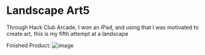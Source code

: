 # Landscape Art5
Through Hack Club Arcade, I won an IPad, and using that I was motivated to create art, this is my fifth attempt at a landscape

Finished Product:
![image](https://github.com/user-attachments/assets/5319997c-d672-4b04-900b-947d41d2bbd5)
